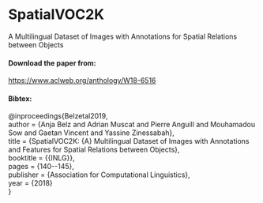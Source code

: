 # SpatialVOC2K
A Multilingual Dataset of Images with Annotations for Spatial  Relations between Objects

#### Download the paper from:
https://www.aclweb.org/anthology/W18-6516

#### Bibtex:

@inproceedings{Belzetal2019,  
  author    = {Anja Belz and
               Adrian Muscat and
               Pierre Anguill and
               Mouhamadou Sow and
               Gaetan Vincent and
               Yassine Zinessabah},  
  title     = {SpatialVOC2K: {A} Multilingual Dataset of Images with Annotations
               and Features for Spatial Relations between Objects},  
  booktitle = {{INLG}},  
  pages     = {140--145},  
  publisher = {Association for Computational Linguistics},  
  year      = {2018}  
}  
